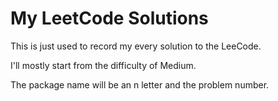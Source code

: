 # My LeetCode Solutions

This is just used to record my every solution to the LeeCode.

I'll mostly start from the difficulty of Medium.

The package name will be an n letter and the problem number.